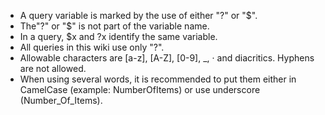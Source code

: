 - A query variable is marked by the use of either "?" or "$".
- The"?" or "$" is not part of the variable name.
- In a query, $x and ?x identify the same variable.
- All queries in this wiki use only "?".
- Allowable characters are [a-z], [A-Z], [0-9], _, · and diacritics. Hyphens are not allowed.
- When using several words, it is recommended to put them either in CamelCase (example: NumberOfItems) or use underscore (Number_Of_Items).